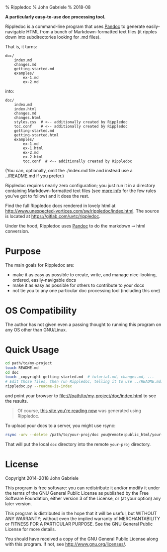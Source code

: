 % Rippledoc
% John Gabriele
% 2018-08

**A particularly easy-to-use doc processing tool.**

Rippledoc is a command-line program that uses
[Pandoc](http://pandoc.org/) to generate easily-navigable HTML from a
bunch of Markdown-formatted text files (it ripples down into
subdirectories looking for .md files).

That is, it turns:

~~~
doc/
    index.md
    changes.md
    getting-started.md
    examples/
        ex-1.md
        ex-2.md
~~~

into:

~~~
doc/
    index.md
    index.html
    changes.md
    changes.html
    styles.css  # <-- additionally created by Rippledoc
    toc.conf    # <-- additionally created by Rippledoc
    getting-started.md
    getting-started.html
    examples/
        ex-1.md
        ex-1.html
        ex-2.md
        ex-2.html
        toc.conf  # <-- additionally created by Rippledoc
~~~

(You can, optionally, omit the ./index.md file and instead use a
../README.md if you prefer.)

Rippledoc requires nearly zero configuration; you just run it in a
directory containing Markdown-formatted text files (see [more
info](more-info.html) for the few rules you've got to follow) and it
does the rest.

Find the full Rippledoc docs rendered in lovely html at
<http://www.unexpected-vortices.com/sw/rippledoc/index.html>. The
source is located at <https://gitlab.com/uvtc/rippledoc>.

Under the hood, Rippledoc uses [Pandoc](http://pandoc.org/) to do the
markdown ➞ html conversion.


Purpose
=======

The main goals for Rippledoc are:

  * make it as easy as possible to create, write, and manage
    nice-looking, ordered, easily-navigable docs
  * make it as easy as possible for others to contribute to your
    docs
  * not tie you to any one particular doc processing tool (including
    this one)


OS Compatibility
================

The author has not given even a passing thought to running this
program on any OS other than GNU/Linux.



Quick Usage
===========

~~~bash
cd path/to/my-project
touch README.md
cd doc
touch _copyright getting-started.md  # tutorial.md, changes.md, ...
# Edit those files, then run Rippledoc, telling it to use ../README.md.
rippledoc.py --readme-is-index
~~~

and point your browser to <file:///path/to/my-project/doc/index.html>
to see the results.

> Of course, [this site you're reading
> now](http://www.unexpected-vortices.com/sw/rippledoc/index.html) was
> generated using Rippledoc.

To upload your docs to a server, you might use rsync:

~~~bash
rsync -urv --delete /path/to/your-proj/doc you@remote:public_html/your-proj
~~~

That will put the local `doc` directory into the remote `your-proj`
directory.



License
=======

Copyright 2014–2018 John Gabriele

This program is free software: you can redistribute it and/or modify
it under the terms of the GNU General Public License as published by
the Free Software Foundation, either version 3 of the License, or (at
your option) any later version.

This program is distributed in the hope that it will be useful,
but WITHOUT ANY WARRANTY; without even the implied warranty of
MERCHANTABILITY or FITNESS FOR A PARTICULAR PURPOSE.  See the
GNU General Public License for more details.

You should have received a copy of the GNU General Public License
along with this program.  If not, see <http://www.gnu.org/licenses/>.
